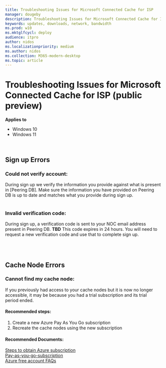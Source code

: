 ```yaml
---
title: Troubleshooting Issues for Microsoft Connected Cache for ISP
manager: dougeby
description: Troubleshooting Issues for Microsoft Connected Cache for ISP
keywords: updates, downloads, network, bandwidth
ms.prod: w10
ms.mktglfcycl: deploy
audience: itpro
author: nidos
ms.localizationpriority: medium
ms.author: nidos
ms.collection: M365-modern-desktop
ms.topic: article
---
```


# Troubleshooting Issues for Microsoft Connected Cache for ISP (public preview)

**Applies to**

- Windows 10
- Windows 11

<br/>

## Sign up Errors

### Could not verify account:  
During sign up we verify the information you provide against what is present in [Peering DB]. Make sure the information you have provided on Peering DB is up to date and matches what you provide during sign up.
<br/>
<br/>

### Invalid verification code: 
During sign up, a verification code is sent to your NOC email address present in Peering DB. **TBD** This code expires in 24 hours. You will need to request a new verification code and use that to complete sign up.  
<br/>

<br/>


## Cache Node Errors  

### Cannot find my cache node:  
If you previously had access to your cache nodes but it is now no longer accessible, it may be because you had a trial subscription and its trial period ended. 
#### Recommended steps:  
1. Create a new Azure Pay As You Go subscription  
1. Recreate the cache nodes using the new subscription 

#### Recommended Documents:  
[Steps to obtain Azure subscription](https://aka.ms/MCC-Azure-Subscription)   
[Pay-as-you-go-subscription](https://azure.microsoft.com/en-us/offers/ms-azr-0003p/)  
[Azure free account FAQs](https://azure.microsoft.com/en-us/free/free-account-faq/) 